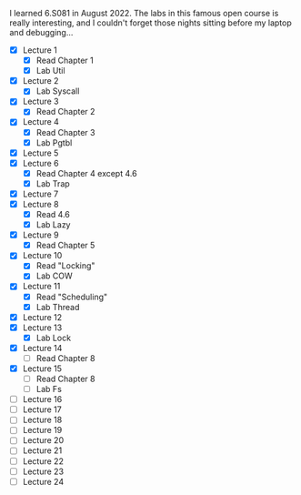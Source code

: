 I learned 6.S081 in August 2022. The labs in this famous open course is really interesting, and I couldn't forget those nights sitting before my laptop and debugging...
- [x] Lecture 1 
  - [x] Read Chapter 1
  - [x] Lab Util
- [x] Lecture 2 
    - [x] Lab Syscall
- [x] Lecture 3
  - [x] Read Chapter 2
  
- [x] Lecture 4
  - [x] Read Chapter 3
  - [x] Lab Pgtbl
- [x] Lecture 5
- [x] Lecture 6
  - [x] Read Chapter 4 except 4.6
  - [x] Lab Trap
- [x] Lecture 7 
- [x] Lecture 8
  - [x] Read 4.6
  - [x] Lab Lazy
- [x] Lecture 9
  - [x] Read Chapter 5
- [x] Lecture 10
  - [x] Read "Locking" 
  - [x] Lab COW
- [x] Lecture 11
  - [x] Read "Scheduling"
  - [x] Lab Thread
- [x] Lecture 12 
- [x] Lecture 13
  - [x] Lab Lock
- [x] Lecture 14
  - [ ] Read Chapter 8
- [x] Lecture 15
  - [ ] Read Chapter 8
  - [ ] Lab Fs
- [ ] Lecture 16
- [ ] Lecture 17
- [ ] Lecture 18
- [ ] Lecture 19
- [ ] Lecture 20
- [ ] Lecture 21
- [ ] Lecture 22
- [ ] Lecture 23
- [ ] Lecture 24
